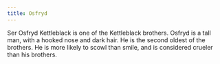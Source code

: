 ```yaml
---
title: Osfryd
---
```


Ser Osfryd Kettleblack is one of the Kettleblack brothers. Osfryd is a tall man, with a hooked nose and dark hair. He is the second oldest of the brothers. He is more likely to scowl than smile, and is considered crueler than his brothers. 


